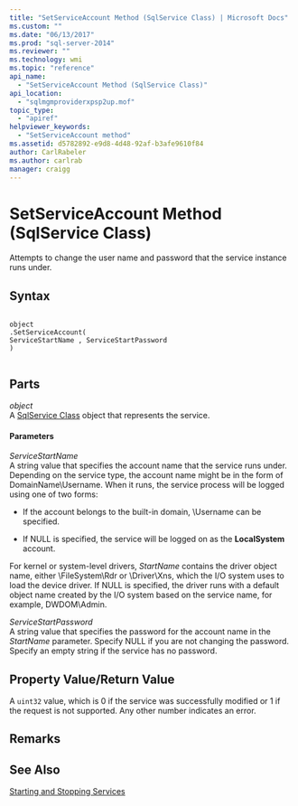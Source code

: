 ```yaml
---
title: "SetServiceAccount Method (SqlService Class) | Microsoft Docs"
ms.custom: ""
ms.date: "06/13/2017"
ms.prod: "sql-server-2014"
ms.reviewer: ""
ms.technology: wmi
ms.topic: "reference"
api_name: 
  - "SetServiceAccount Method (SqlService Class)"
api_location: 
  - "sqlmgmproviderxpsp2up.mof"
topic_type: 
  - "apiref"
helpviewer_keywords: 
  - "SetServiceAccount method"
ms.assetid: d5782892-e9d8-4d48-92af-b3afe9610f84
author: CarlRabeler
ms.author: carlrab
manager: craigg
---
```

# SetServiceAccount Method (SqlService Class)
  Attempts to change the user name and password that the service instance runs under.  
  
## Syntax  
  
```  
  
object  
.SetServiceAccount(  
ServiceStartName , ServiceStartPassword  
)  
  
```  
  
## Parts  
 *object*  
 A [SqlService Class](sqlservice-class.md) object that represents the service.  
  
#### Parameters  
 *ServiceStartName*  
 A string value that specifies the account name that the service runs under. Depending on the service type, the account name might be in the form of DomainName\Username. When it runs, the service process will be logged using one of two forms:  
  
-   If the account belongs to the built-in domain, \Username can be specified.  
  
-   If NULL is specified, the service will be logged on as the **LocalSystem** account.  
  
 For kernel or system-level drivers, *StartName* contains the driver object name, either \FileSystem\Rdr or \Driver\Xns, which the I/O system uses to load the device driver. If NULL is specified, the driver runs with a default object name created by the I/O system based on the service name, for example, DWDOM\Admin.  
  
 *ServiceStartPassword*  
 A string value that specifies the password for the account name in the *StartName* parameter. Specify NULL if you are not changing the password. Specify an empty string if the service has no password.  
  
## Property Value/Return Value  
 A `uint32` value, which is 0 if the service was successfully modified or 1 if the request is not supported. Any other number indicates an error.  
  
## Remarks  
  
## See Also  
 [Starting and Stopping Services](http://technet.microsoft.com/library/ms174886\(v=sql.105\).aspx)  
  
  
